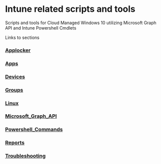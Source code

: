 # Intune related scripts and tools
Scripts and tools for Cloud Managed Windows 10 utilizing Microsoft Graph API and Intune Powershell Cmdlets

Links to sections  
### [Applocker](./Applocker) ###
### [Apps](./Apps) ###
### [Devices](./Devices) ###
### [Groups](./Groups) ###
### [Linux](./Linux) ###
### [Microsoft_Graph_API](./Microsoft_Graph_API) ###
### [Powershell_Commands](./Powershell_Commands) ###
### [Reports](./Reports) ###
### [Troubleshooting](./Troubleshooting) ###
